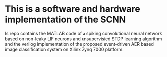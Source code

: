 # This is a software and hardware implementation of the SCNN

Is repo contains the MATLAB code of a spiking convolutional neural network based on non-leaky LIF neurons and unsupervisied STDP learning algorithm and
the verilog implementation of the proposed event-driven AER based image classification system on Xilinx Zynq 7000 platform. 

